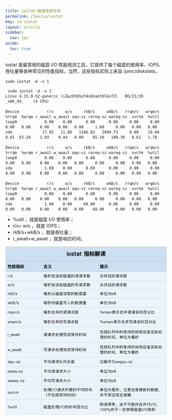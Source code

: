 ```yaml
---
title: iostat-磁盘性能检测
permalink: /lpo/io/iostat
key: io-iostat
layout: article
sidebar:
  nav: lpo
aside:
  toc: true
---
```


iostat 是最常用的磁盘 I/O 性能观测工具，它提供了每个磁盘的使用率、IOPS、吞吐量等各种常见的性能指标，当然，这些指标实际上来自 /proc/diskstats。

<!--more-->

```shell
sudo iostat -d -x 1
```

```shell
 sudo iostat -d -x 1
Linux 4.15.0-52-generic (iZwz93d1of4sbhantbl6xfZ) 	06/21/20 	_x86_64_	(4 CPU)

Device            r/s     w/s     rkB/s     wkB/s   rrqm/s   wrqm/s  %rrqm  %wrqm r_await w_await aqu-sz rareq-sz wareq-sz  svctm  %util
loop0            0.00    0.00      0.00      0.00     0.00     0.00   0.00   0.00    0.00    0.00   0.00     1.60     0.00   0.00   0.00
vda             17.92   11.06   1166.82   1994.73     0.00    19.04   0.01  63.24    1.03    9.44   0.09    65.10   180.30   0.61   1.78

Device            r/s     w/s     rkB/s     wkB/s   rrqm/s   wrqm/s  %rrqm  %wrqm r_await w_await aqu-sz rareq-sz wareq-sz  svctm  %util
loop0            0.00    0.00      0.00      0.00     0.00     0.00   0.00   0.00    0.00    0.00   0.00     0.00     0.00   0.00   0.00
vda              1.00    0.00      8.00      0.00     0.00     0.00   0.00   0.00    0.00    0.00   0.00     8.00     0.00   0.00   0.00

Device            r/s     w/s     rkB/s     wkB/s   rrqm/s   wrqm/s  %rrqm  %wrqm r_await w_await aqu-sz rareq-sz wareq-sz  svctm  %util
loop0            0.00    0.00      0.00      0.00     0.00     0.00   0.00   0.00    0.00    0.00   0.00     0.00     0.00   0.00   0.00
vda              1.00    0.00     68.00      0.00     0.00     0.00   0.00   0.00    0.00    0.00   0.00    68.00     0.00   0.00   0.00
```

- %util ，就是磁盘 I/O 使用率；
- r/s+ w/s ，就是 IOPS；
- rkB/s+wkB/s ，就是吞吐量；
- r_await+w_await ，就是响应时间。



![img](../media/iostat/cff31e715af51c9cb8085ce1bb48318d.png)